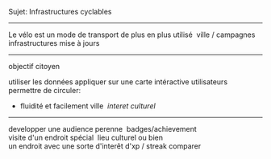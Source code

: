 Sujet: Infrastructures cyclables

---

Le vélo est un mode de transport de plus en plus utilisé 
ville / campagnes
infrastructures 
mise à jours 

---

objectif citoyen

utiliser les données
appliquer sur une carte intéractive
utilisateurs 
permettre de circuler:
- fluidité et facilement ville 
*interet culturel*

---

developper une audience perenne 
badges/achievement 
visite d'un endroit spécial 
lieu culturel ou bien un endroit avec une sorte d'interêt
d'xp / streak
comparer